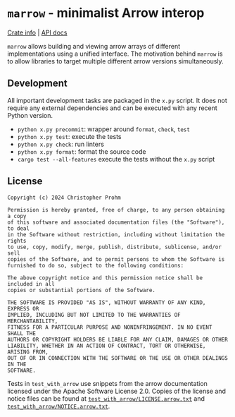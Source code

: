 # `marrow` - minimalist Arrow interop

[Crate info](https://crates.io/crates/marrow)
| [API docs](https://docs.rs/marrow/)

`marrow` allows building and viewing arrow arrays of different implementations using a unified
interface. The motivation behind `marrow` is to allow libraries to target multiple different arrow
versions simultaneously.

## Development

All important development tasks are packaged in the `x.py` script. It does not require any external
dependencies and can be executed with any recent Python version.

- `python x.py precommit`: wrapper around `format`, `check`, `test`
- `python x.py test`: execute the tests
- `python x.py check`: run linters
- `python x.py format`: format the source code
- `cargo test --all-features` execute the tests without the `x.py` script

## License

```text
Copyright (c) 2024 Christopher Prohm

Permission is hereby granted, free of charge, to any person obtaining a copy
of this software and associated documentation files (the "Software"), to deal
in the Software without restriction, including without limitation the rights
to use, copy, modify, merge, publish, distribute, sublicense, and/or sell
copies of the Software, and to permit persons to whom the Software is
furnished to do so, subject to the following conditions:

The above copyright notice and this permission notice shall be included in all
copies or substantial portions of the Software.

THE SOFTWARE IS PROVIDED "AS IS", WITHOUT WARRANTY OF ANY KIND, EXPRESS OR
IMPLIED, INCLUDING BUT NOT LIMITED TO THE WARRANTIES OF MERCHANTABILITY,
FITNESS FOR A PARTICULAR PURPOSE AND NONINFRINGEMENT. IN NO EVENT SHALL THE
AUTHORS OR COPYRIGHT HOLDERS BE LIABLE FOR ANY CLAIM, DAMAGES OR OTHER
LIABILITY, WHETHER IN AN ACTION OF CONTRACT, TORT OR OTHERWISE, ARISING FROM,
OUT OF OR IN CONNECTION WITH THE SOFTWARE OR THE USE OR OTHER DEALINGS IN THE
SOFTWARE.
```

Tests in `test_with_arrow` use snippets from the arrow documentation licensed under the Apache
Software License 2.0. Copies of the license and notice files can be found at
[`test_with_arrow/LICENSE.arrow.txt`](test_with_arrow/LICENSE.arrow.txt) and
[`test_with_arrow/NOTICE.arrow.txt`](test_with_arrow/NOTICE.arrow.txt).
